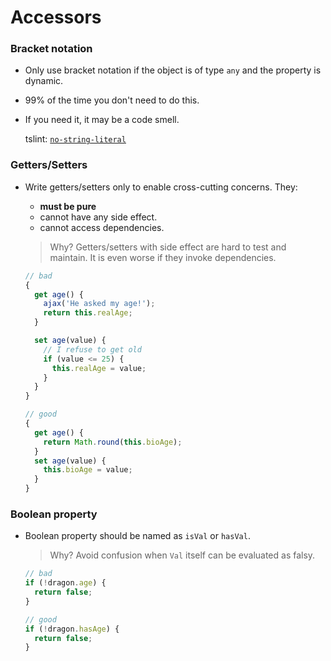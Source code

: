 # Accessors

### Bracket notation
- Only use bracket notation if the object is of type `any` and the property is dynamic.
- 99% of the time you don't need to do this.
- If you need it, it may be a code smell.

  tslint: [`no-string-literal`](../tooling/tslint.md#no-string-literal-native)

### Getters/Setters
- Write getters/setters only to enable cross-cutting concerns. They:
  - **must be pure**
  - cannot have any side effect.
  - cannot access dependencies.

  > Why? Getters/setters with side effect are hard to test and maintain.
  > It is even worse if they invoke dependencies.

  ```ts
  // bad
  {
    get age() {
      ajax('He asked my age!');
      return this.realAge;
    }

    set age(value) {
      // I refuse to get old
      if (value <= 25) {
        this.realAge = value;
      }
    }
  }

  // good
  {
    get age() {
      return Math.round(this.bioAge);
    }
    set age(value) {
      this.bioAge = value;
    }
  }
  ```

### Boolean property
- Boolean property should be named as `isVal` or `hasVal`.

  > Why? Avoid confusion when `Val` itself can be evaluated as falsy.

  ```typescript
  // bad
  if (!dragon.age) {
    return false;
  }

  // good
  if (!dragon.hasAge) {
    return false;
  }
  ```

